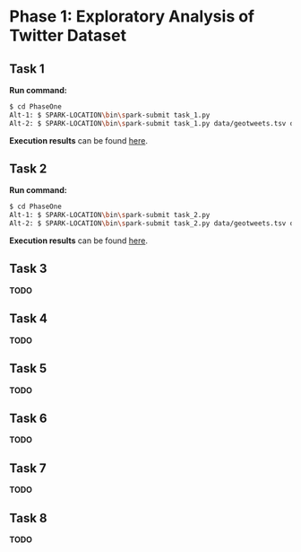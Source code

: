 # Phase 1: Exploratory Analysis of Twitter Dataset

## Task 1

**Run command:**

```sh
$ cd PhaseOne
Alt-1: $ SPARK-LOCATION\bin\spark-submit task_1.py
Alt-2: $ SPARK-LOCATION\bin\spark-submit task_1.py data/geotweets.tsv data/results/result_1.tsv
```

**Execution results** can be found [here](https://github.com/FredrikBakken/TDT4305_Big-Data-Project/blob/master/PhaseOne/data/results/result_1.tsv).


## Task 2

**Run command:**

```sh
$ cd PhaseOne
Alt-1: $ SPARK-LOCATION\bin\spark-submit task_2.py
Alt-2: $ SPARK-LOCATION\bin\spark-submit task_2.py data/geotweets.tsv data/results/result_2.tsv
```

**Execution results** can be found [here](https://github.com/FredrikBakken/TDT4305_Big-Data-Project/blob/master/PhaseOne/data/results/result_2.tsv).


## Task 3

**TODO**

## Task 4

**TODO**

## Task 5

**TODO**

## Task 6

**TODO**

## Task 7

**TODO**

## Task 8

**TODO**